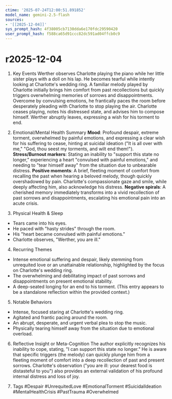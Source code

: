 ```yaml
---
ctime: '2025-07-24T12:00:51.891852'
model_name: gemini-2.5-flash
sources:
- '[[2025-12-04]]'
sys_prompt_hash: 4f38005cb7130dda6e170fdc29590420
user_prompt_hash: f588ca65d91ccc82dc591ad04ffcb0c9
---
```

# r2025-12-04

1. Key Events
Werther observes Charlotte playing the piano while her little sister plays with a doll on his lap. He becomes tearful while intently looking at Charlotte's wedding ring. A familiar melody played by Charlotte initially brings him comfort from past recollections but quickly triggers overwhelming memories of sorrows and disappointments. Overcome by convulsing emotions, he frantically paces the room before desperately pleading with Charlotte to stop playing the air. Charlotte ceases playing, notes his distressed state, and advises him to compose himself. Werther abruptly leaves, expressing a wish for his torment to end.

2. Emotional/Mental Health Summary
**Mood**: Profound despair, extreme torment, overwhelmed by painful emotions, and expressing a clear wish for his suffering to cease, hinting at suicidal ideation ("It is all over with me," "God, thou seest my torments, and wilt end them!").
**Stress/Burnout markers**: Stating an inability to "support this state no longer," experiencing a heart "convulsed with painful emotions," and needing to "tear himself away" from the situation due to unbearable distress.
**Positive moments**: A brief, fleeting moment of comfort from recalling the past when hearing a beloved melody, though quickly overshadowed by pain. Charlotte's compassionate gaze and smile, while deeply affecting him, also acknowledge his distress.
**Negative spirals**: A cherished memory immediately transforms into a vivid recollection of past sorrows and disappointments, escalating his emotional pain into an acute crisis.

3. Physical Health & Sleep
*   Tears came into his eyes.
*   He paced with "hasty strides" through the room.
*   His "heart became convulsed with painful emotions."
*   Charlotte observes, "Werther, you are ill."

4. Recurring Themes
*   Intense emotional suffering and despair, likely stemming from unrequited love or an unattainable relationship, highlighted by the focus on Charlotte's wedding ring.
*   The overwhelming and debilitating impact of past sorrows and disappointments on present emotional stability.
*   A deep-seated longing for an end to his torment.
(This entry appears to be a standalone reflection within the provided context.)

5. Notable Behaviors
*   Intense, focused staring at Charlotte's wedding ring.
*   Agitated and frantic pacing around the room.
*   An abrupt, desperate, and urgent verbal plea to stop the music.
*   Physically tearing himself away from the situation due to emotional overload.

6. Reflective Insight or Meta-Cognition
The author explicitly recognizes his inability to cope, stating, "I can support this state no longer." He is aware that specific triggers (the melody) can quickly plunge him from a fleeting moment of comfort into a deep recollection of past and present sorrows. Charlotte's observation ("you are ill: your dearest food is distasteful to you") also provides an external validation of his profound internal distress and loss of joy.

7. Tags
#Despair #UnrequitedLove #EmotionalTorment #SuicidalIdeation #MentalHealthCrisis #PastTrauma #Overwhelmed